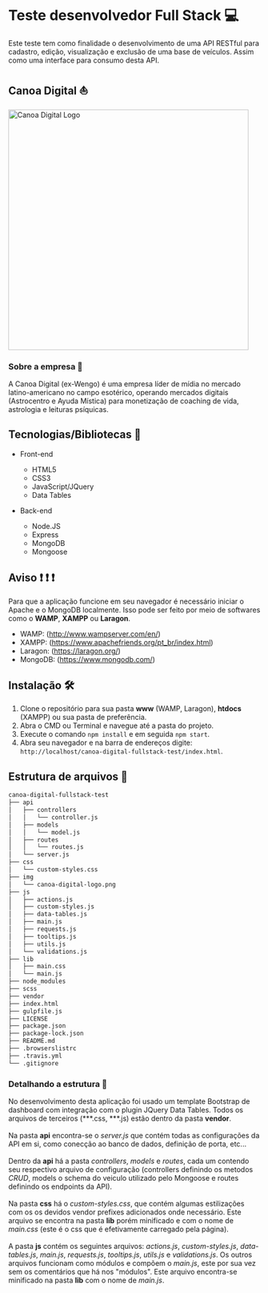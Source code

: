 # Teste desenvolvedor Full Stack :computer:

Este teste tem como finalidade o desenvolvimento de uma API RESTful para cadastro, edição, visualização e exclusão de uma base de veículos. Assim como uma interface para consumo desta API.

## Canoa Digital :boat:

<img src="https://scontent.fcgh32-1.fna.fbcdn.net/v/t1.0-9/p960x960/30688807_2006043029612621_4476086028217614336_o.png?_nc_cat=111&_nc_ohc=tSDIK_uKIVcAX_q4Js0&_nc_ht=scontent.fcgh32-1.fna&oh=59afe61c9b4bf5e3b822c94d1a2f4f4a&oe=5EF6B816" alt="Canoa Digital Logo" width="480">

### Sobre a empresa :office:

A Canoa Digital (ex-Wengo) é uma empresa líder de mídia no mercado latino-americano no campo esotérico, operando mercados digitais (Astrocentro e Ayuda Mística) para monetização de coaching de vida, astrologia e leituras psíquicas.

## Tecnologias/Bibliotecas :rocket:

* Front-end
  * HTML5 
  * CSS3
  * JavaScript/JQuery
  * Data Tables

* Back-end
  * Node.JS
  * Express
  * MongoDB
  * Mongoose

## Aviso :heavy_exclamation_mark: :heavy_exclamation_mark: :heavy_exclamation_mark:

Para que a aplicação funcione em seu navegador é necessário iniciar o Apache e o MongoDB localmente. Isso pode ser feito por meio de softwares como o **WAMP**, **XAMPP** ou **Laragon**.
* WAMP: (http://www.wampserver.com/en/)
* XAMPP: (https://www.apachefriends.org/pt_br/index.html)
* Laragon: (https://laragon.org/)
* MongoDB: (https://www.mongodb.com/)

## Instalação :hammer_and_wrench:

1. Clone o repositório para sua pasta **www** (WAMP, Laragon), **htdocs** (XAMPP) ou sua pasta de preferência.
1. Abra o CMD ou Terminal e navegue até a pasta do projeto.
1. Execute o comando `npm install` e em seguida `npm start`.
1. Abra seu navegador e na barra de endereços digite: `http://localhost/canoa-digital-fullstack-test/index.html`.

## Estrutura de arquivos :file_folder:
```bash
canoa-digital-fullstack-test
├── api
│   ├── controllers
│   │   └── controller.js
│   ├── models
│   │   └── model.js
│   ├── routes
│   │   └── routes.js
│   └── server.js
├── css
│   └── custom-styles.css
├── img
│   └── canoa-digital-logo.png
├── js
│   ├── actions.js
│   ├── custom-styles.js
│   ├── data-tables.js
│   ├── main.js
│   ├── requests.js
│   ├── tooltips.js
│   ├── utils.js
│   └── validations.js
├── lib
│   ├── main.css
│   └── main.js
├── node_modules
├── scss
├── vendor
├── index.html
├── gulpfile.js
├── LICENSE
├── package.json
├── package-lock.json
├── README.md
├── .browserslistrc
├── .travis.yml
└── .gitignore
```

### Detalhando a estrutura :open_file_folder:

No desenvolvimento desta aplicação foi usado um template Bootstrap de dashboard com integração com o plugin JQuery Data Tables.
Todos os arquivos de terceiros (***.css, ***.js) estão dentro da pasta **vendor**.<br><br>
Na pasta **api** encontra-se o *server.js* que contém todas as configurações da API em si, como conecção ao banco de dados, definição de porta, etc...<br><br>
Dentro da **api** há a pasta *controllers*, *models* e *routes*, cada um contendo seu respectivo arquivo de configuração (controllers definindo os metodos *CRUD*, models o schema do veiculo utilizado pelo Mongoose e routes definindo os endpoints da API).<br><br>
Na pasta **css** há o *custom-styles.css*, que contém algumas estilizações com os os devidos vendor prefixes adicionados onde necessário. Este arquivo se encontra na pasta **lib** porém minificado e com o nome de *main.css* (este é o css que é efetivamente carregado pela página).<br><br>
A pasta **js** contém os seguintes arquivos: *actions.js*, *custom-styles.js*, *data-tables.js*, *main.js*, *requests.js*, *tooltips.js*, *utils.js* e *validations.js*. Os outros arquivos funcionam como módulos e compõem o *main.js*, este por sua vez sem os comentários que há nos "módulos". Este arquivo encontra-se minificado na pasta **lib** com o nome de *main.js*.
